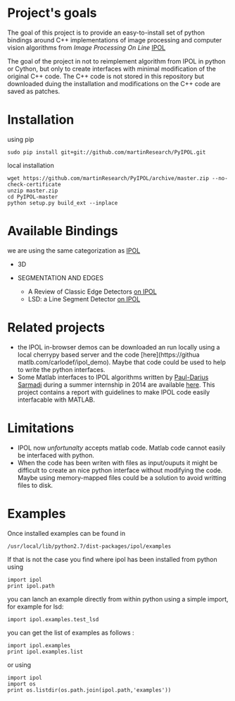 # Project's goals

The goal of this project is to provide an easy-to-install set of python bindings around C++ implementations of image processing and computer vision algorithms from *Image Processing On Line* [IPOL](http://www.ipol.im/)

The goal of the project in not to reimplement algorithm from IPOL in python or Cython, but only to create interfaces with minimal modification of the original C++ code. 
The C++ code is not stored in this repository but downloaded duing the installation and modifications on the C++ code are saved as patches. 
 
# Installation

using pip

	sudo pip install git+git://github.com/martinResearch/PyIPOL.git


local installation 

	wget https://github.com/martinResearch/PyIPOL/archive/master.zip --no-check-certificate
	unzip master.zip 
	cd PyIPOL-master
	python setup.py build_ext --inplace


# Available Bindings

we are using the same categorization as [IPOL](http://www.ipol.im/)

* 3D
 
* SEGMENTATION AND EDGES
	* A Review of Classic Edge Detectors [on IPOL](http://www.ipol.im/pub/art/2012/gjmr-lsd/)
	* LSD: a Line Segment Detector [on IPOL](http://www.ipol.im/pub/art/2015/35/)

# Related projects
* the IPOL in-browser demos can be downloaded an run locally using a local cherrypy based server and the code [here](https://githua matlb.com/carlodef/ipol_demo). Maybe that code could be used to help to write the python interfaces.
* Some Matlab interfaces to IPOL algorithms written by [Paul-Darius Sarmadi](http://sarmadi.fr/mex-ipol-library/) during a summer internship in 2014 are available [here](https://github.com/Paul-Darius/ipol-matlab). This project contains a report with guidelines to make IPOL code easily interfacable with MATLAB.

# Limitations

* IPOL now *unfortunalty* accepts matlab code. Matlab code cannot easily be interfaced with python.
* When the code has been writen with files as input/ouputs it might be difficult to create an nice python interface without modifying the code. Maybe using memory-mapped files could be a solution to avoid writting files to disk.

# Examples 

Once installed examples can be found in 

	/usr/local/lib/python2.7/dist-packages/ipol/examples

If that is not the case you find where ipol has been installed from python using

	import ipol
	print ipol.path

you can lanch an example directly from within python using a simple import, for example for lsd: 

	import ipol.examples.test_lsd

you can get the list of examples as follows :

	import ipol.examples
	print ipol.examples.list

or using 

	import ipol 
	import os
	print os.listdir(os.path.join(ipol.path,'examples'))


